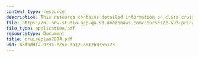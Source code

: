 ```yaml
---
content_type: resource
description: This resource contains detailed information on class cruise plan.
file: https://ol-ocw-studio-app-qa.s3.amazonaws.com/courses/2-693-principles-of-oceanographic-instrument-systems-sensors-and-measurements-13-998-spring-2004/b5fbddf2973ecc5e3a126612b0356123_cruiseplan2004.pdf
file_type: application/pdf
resourcetype: Document
title: cruiseplan2004.pdf
uid: b5fbddf2-973e-cc5e-3a12-6612b0356123
---
```

